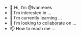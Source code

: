 - 👋 Hi, I’m @Ivanrenes
- 👀 I’m interested in ...
- 🌱 I’m currently learning ...
- 💞️ I’m looking to collaborate on ...
- 📫 How to reach me ...

<!---
Ivanrenes/Ivanrenes is a ✨ special ✨ repository because its `README.md` (this file) appears on your GitHub profile.
You can click the Preview link to take a look at your changes.
--->
